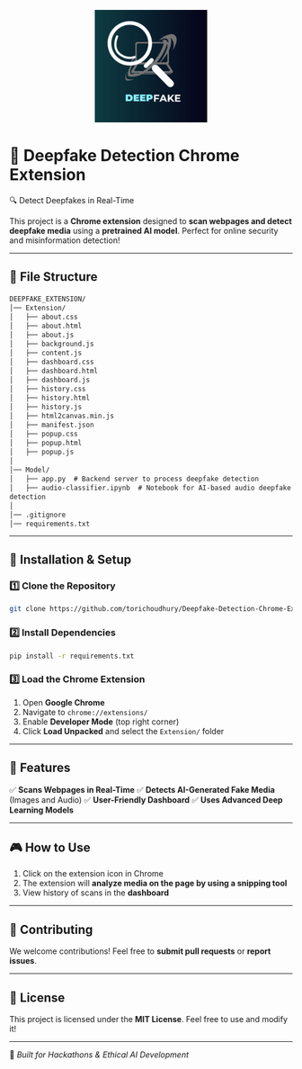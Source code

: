 <p align="center">
  <img src="icon.png.png" alt="Deepfake Extension Logo" width="200">
</p>

# 🚀 Deepfake Detection Chrome Extension

🔍 Detect Deepfakes in Real-Time

This project is a **Chrome extension** designed to **scan webpages and detect deepfake media** using a **pretrained AI model**. Perfect for online security and misinformation detection!

---

## 📂 File Structure
```
DEEPFAKE_EXTENSION/
│── Extension/
│   ├── about.css
│   ├── about.html
│   ├── about.js
│   ├── background.js
│   ├── content.js
│   ├── dashboard.css
│   ├── dashboard.html
│   ├── dashboard.js
│   ├── history.css
│   ├── history.html
│   ├── history.js
│   ├── html2canvas.min.js
│   ├── manifest.json
│   ├── popup.css
│   ├── popup.html
│   ├── popup.js
│
│── Model/
│   ├── app.py  # Backend server to process deepfake detection
│   ├── audio-classifier.ipynb  # Notebook for AI-based audio deepfake detection
│
│── .gitignore
│── requirements.txt
```

---

## 🚀 Installation & Setup
### 1️⃣ Clone the Repository
```sh
git clone https://github.com/torichoudhury/Deepfake-Detection-Chrome-Extension.git

```
### 2️⃣ Install Dependencies
```sh
pip install -r requirements.txt
```
### 3️⃣ Load the Chrome Extension
1. Open **Google Chrome**
2. Navigate to `chrome://extensions/`
3. Enable **Developer Mode** (top right corner)
4. Click **Load Unpacked** and select the `Extension/` folder

---

## 🎯 Features
✅ **Scans Webpages in Real-Time**
✅ **Detects AI-Generated Fake Media** (Images and Audio)
✅ **User-Friendly Dashboard**
✅ **Uses Advanced Deep Learning Models**

---

## 🎮 How to Use
1. Click on the extension icon in Chrome
2. The extension will **analyze media on the page by using a snipping tool**
3. View history of scans in the **dashboard**

---

## 🤝 Contributing
We welcome contributions! Feel free to **submit pull requests** or **report issues**.

---

## 📜 License
This project is licensed under the **MIT License**. Feel free to use and modify it!

---

🔹 *Built for Hackathons & Ethical AI Development*

